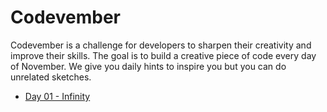 # Codevember
Codevember is a challenge for developers to sharpen their creativity and improve their skills. The goal is to build a creative piece of code every day of November. We give you daily hints to inspire you but you can do unrelated sketches.

* [Day 01 - Infinity](https://codepen.io/H0tFudge/full/pQzpoq/)
